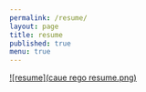 ```yaml
---
permalink: /resume/
layout: page
title: resume
published: true
menu: true
---
```


[![resume](caue rego resume.png)](https://docs.google.com/drawings/d/1qHSJu3dVmyPC8zbCDQdDjuZ2mtdECjZPBjPQb_tOWDQ/edit?usp=sharing)
